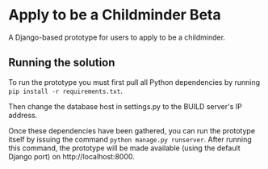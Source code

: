 # Apply to be a Childminder Beta

A Django-based prototype for users to apply to be a childminder.

## Running the solution
To run the prototype you must first pull all Python dependencies by running `pip install -r requirements.txt`.

Then change the database host in settings.py to the BUILD server's IP address.

Once these dependencies have been gathered, you can run the prototype itself by issuing the command `python manage.py runserver`. After running this command, the prototype will be made available (using the default Django port) on http://localhost:8000.